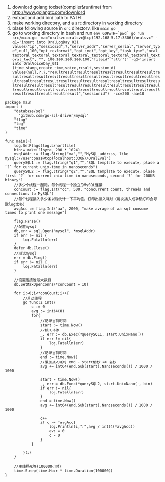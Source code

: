 1. download golang toolset(compiler&runtime) from http://www.golangtc.com/download
1. extract and add bin\ path to PATH
1. make working directory, and a `src` directory in working directory
1. plase following source in `src` directory, like `main.go`
1. go to working directory in bash and run ``env GOPATH=`pwd` go run src/main.go -ma="oralsvc:oralsvc@tcp(192.168.5.17:3306)/oralsvc" -q1='insert into OralLogDay_021 values("ip","sessionid",?,"server_addr","server_serial","server_type",null,100,"opt_resformat","opt_imei","opt_key","task_type","oral_textoral_textoral_textoral_textoral_textoral_textoral_textoral_textoral_text", "", 100,100,100,100,100,"fileid","attr")' -q2='insert into OralVoiceDay_021 (time_stamp,create_time,voice,result,sessionid) values(null,?,?,"resultresultresultresultresultresultresultresultresultresultresultresultresultresultresultresultresultresultresultresultresultresultresultresultresultresultresultresultresultresultresultresultresultresultresultresultresultresultresultresultresultresultresultresultresultresultresultresultresultresultresultresultresultresultresultresultresultresult","sessionid")' -cc=200 -aa=10``

```golang
package main
import (
	"database/sql"
	_ "github.com/go-sql-driver/mysql"
	"flag"
	"log"
	"time"
)

func main(){
	log.SetFlags(log.Lshortfile)
	bin:= make([]byte, 200 * 1024)
	msqlAddr := flag.String("ma","","MySQL address, like mysql://user:pass@tcp(localhost:3306)/OralEval")
	querySQL1 := flag.String("q1","","SQL template to execute, plase a `?` for current unix-time in nanoseconds")
	querySQL2 := flag.String("q2","","SQL template to execute, plase first `?` for current unix-time in nanoseconds, second `?` for 200KB binary")
	//多少个线程一起跑，每个线程一个独立的MySQL连接
	conCount := flag.Int("cc", 500, "concurrent count, threads and connections to MySQL")
	//每个线程插入多少条以后统计一下平均值，打印出插入耗时（每次插入成功都打印会导致log太多）
	avgAcc := flag.Int("aa", 2000, "make avrage of aa sql consume times to print one message")

	flag.Parse()
	//配置mysql
	db,err:= sql.Open("mysql", *msqlAddr)
	if err != nil {
		log.Fatalln(err)
	}
	defer db.Close()
	//测试mysql
	err = db.Ping()
	if err != nil {
		log.Fatalln(err)
	}
	
	//设置连接池最大数目
	db.SetMaxOpenConns(*conCount + 10)

	for i:=0;i<*conCount;i++{
		//启动线程
		go func(i int){
			c := 0
			avg := int64(0)
			for{
				//记录当前时间
				start := time.Now()
				//插入动作
				_, err := db.Exec(*querySQL1, start.UnixNano())
				if err != nil{
					log.Fatalln(err)
				}
				//记录当前时间
				end := time.Now()
				//累加插入耗时 end - start纳秒 => 毫秒
				avg += int64(end.Sub(start).Nanoseconds()) / 1000 / 1000

				start = time.Now()
				_, err = db.Exec(*querySQL2, start.UnixNano(), bin)
				if err != nil{
					log.Fatalln(err)
				}
				end = time.Now()
				avg += int64(end.Sub(start).Nanoseconds()) / 1000 / 1000

				c++
				if c >= *avgAcc{
					log.Println(i,":",avg / int64(*avgAcc))
					avg = 0
					c = 0
				}
			}

		}(i)
	}
	
	//主线程死等(100000小时)
	time.Sleep(time.Hour * time.Duration(100000))
}
```
